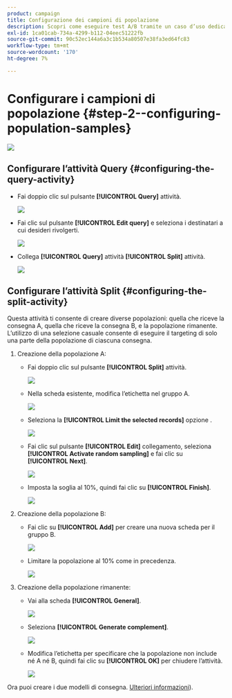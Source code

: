 ```yaml
---
product: campaign
title: Configurazione dei campioni di popolazione
description: Scopri come eseguire test A/B tramite un caso d’uso dedicato
exl-id: 1ca01cab-734a-4299-b112-04eec51222fb
source-git-commit: 90c52ec144a6a3c1b534a80507e38fa3ed64fc83
workflow-type: tm+mt
source-wordcount: '170'
ht-degree: 7%

---
```


# Configurare i campioni di popolazione {#step-2--configuring-population-samples}

![](../../assets/common.svg)

## Configurare l’attività Query {#configuring-the-query-activity}

* Fai doppio clic sul pulsante **[!UICONTROL Query]** attività.

   ![](assets/use_case_abtesting_createrecipients_001.png)

* Fai clic sul pulsante **[!UICONTROL Edit query]** e seleziona i destinatari a cui desideri rivolgerti.

   ![](assets/use_case_abtesting_createrecipients_002.png)

* Collega **[!UICONTROL Query]** attività **[!UICONTROL Split]** attività.

   ![](assets/use_case_abtesting_createrecipients_003.png)

## Configurare l’attività Split {#configuring-the-split-activity}

Questa attività ti consente di creare diverse popolazioni: quella che riceve la consegna A, quella che riceve la consegna B, e la popolazione rimanente. L’utilizzo di una selezione casuale consente di eseguire il targeting di solo una parte della popolazione di ciascuna consegna.

1. Creazione della popolazione A:

   * Fai doppio clic sul pulsante **[!UICONTROL Split]** attività.

      ![](assets/use_case_abtesting_createrecipients_004.png)

   * Nella scheda esistente, modifica l’etichetta nel gruppo A.

      ![](assets/use_case_abtesting_createrecipients_005.png)

   * Seleziona la **[!UICONTROL Limit the selected records]** opzione .

      ![](assets/use_case_abtesting_createrecipients_006.png)

   * Fai clic sul pulsante **[!UICONTROL Edit]** collegamento, seleziona **[!UICONTROL Activate random sampling]** e fai clic su **[!UICONTROL Next]**.

      ![](assets/use_case_abtesting_createrecipients_007.png)

   * Imposta la soglia al 10%, quindi fai clic su **[!UICONTROL Finish]**.

      ![](assets/use_case_abtesting_createrecipients_008.png)

1. Creazione della popolazione B:

   * Fai clic su **[!UICONTROL Add]** per creare una nuova scheda per il gruppo B.

      ![](assets/use_case_abtesting_createrecipients_009.png)

   * Limitare la popolazione al 10% come in precedenza.

      ![](assets/use_case_abtesting_createrecipients_010.png)

1. Creazione della popolazione rimanente:

   * Vai alla scheda **[!UICONTROL General]**. 

      ![](assets/use_case_abtesting_createrecipients_011.png)

   * Seleziona **[!UICONTROL Generate complement]**.

      ![](assets/use_case_abtesting_createrecipients_012.png)

   * Modifica l’etichetta per specificare che la popolazione non include né A né B, quindi fai clic su **[!UICONTROL OK]** per chiudere l’attività.

      ![](assets/use_case_abtesting_createrecipients_013.png)

Ora puoi creare i due modelli di consegna. [Ulteriori informazioni](a-b-testing-uc-delivery-templates.md)).
